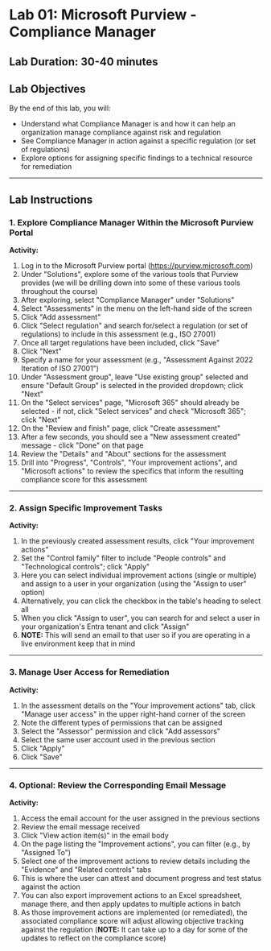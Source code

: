 
# Lab 01: Microsoft Purview - Compliance Manager

## Lab Duration: 30-40 minutes

## Lab Objectives

By the end of this lab, you will:

- Understand what Compliance Manager is and how it can help an organization manage compliance against risk and regulation
- See Compliance Manager in action against a specific regulation (or set of regulations)
- Explore options for assigning specific findings to a technical resource for remediation

---

## Lab Instructions

### 1. Explore Compliance Manager Within the Microsoft Purview Portal

**Activity:**

1. Log in to the Microsoft Purview portal (<https://purview.microsoft.com>)
2. Under "Solutions", explore some of the various tools that Purview provides (we will be drilling down into some of these various tools throughout the course)
3. After exploring, select "Compliance Manager" under "Solutions"
4. Select "Assessments" in the menu on the left-hand side of the screen
5. Click "Add assessment"
6. Click "Select regulation" and search for/select a regulation (or set of regulations) to include in this assessment (e.g., ISO 27001)
7. Once all target regulations have been included, click "Save"
8. Click "Next"
9. Specify a name for your assessment (e.g., "Assessment Against 2022 Iteration of ISO 27001")
10. Under "Assessment group", leave "Use existing group" selected and ensure "Default Group" is selected in the provided dropdown; click "Next"
11. On the "Select services" page, "Microsoft 365" should already be selected - if not, click "Select services" and check "Microsoft 365"; click "Next"
12. On the "Review and finish" page, click "Create assessment"
13. After a few seconds, you should see a "New assessment created" message - click "Done" on that page
14. Review the "Details" and "About" sections for the assessment
15. Drill into "Progress", "Controls", "Your improvement actions", and "Microsoft actions" to review the specifics that inform the resulting compliance score for this assessment

---

### 2. Assign Specific Improvement Tasks

**Activity:**

1. In the previously created assessment results, click "Your improvement actions"
2. Set the "Control family" filter to include "People controls" and "Technological controls"; click "Apply"
3. Here you can select individual improvement actions (single or multiple) and assign to a user in your organization (using the "Assign to user" option)
4. Alternatively, you can click the checkbox in the table's heading to select all
5. When you click "Assign to user", you can search for and select a user in your organization's Entra tenant and click "Assign"
6. **NOTE:** This will send an email to that user so if you are operating in a live environment keep that in mind

---

### 3. Manage User Access for Remediation

**Activity:**

1. In the assessment details on the "Your improvement actions" tab, click "Manage user access" in the upper right-hand corner of the screen
2. Note the different types of permissions that can be assigned
3. Select the "Assessor" permission and click "Add assessors"
4. Select the same user account used in the previous section
5. Click "Apply"
6. Click "Save"

---

### 4. Optional: Review the Corresponding Email Message

**Activity:**

1. Access the email account for the user assigned in the previous sections
2. Review the email message received
3. Click "View action item(s)" in the email body
4. On the page listing the "Improvement actions", you can filter (e.g., by "Assigned To")
5. Select one of the improvement actions to review details including the "Evidence" and "Related controls" tabs
6. This is where the user can attest and document progress and test status against the action
7. You can also export improvement actions to an Excel spreadsheet, manage there, and then apply updates to multiple actions in batch
8. As those improvement actions are implemented (or remediated), the associated compliance score will adjust allowing objective tracking against the regulation (**NOTE:** It can take up to a day for some of the updates to reflect on the compliance score)
